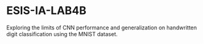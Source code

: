# ESIS-IA-LAB4B
Exploring the limits of CNN performance and generalization on handwritten digit classification using the MNIST dataset.
